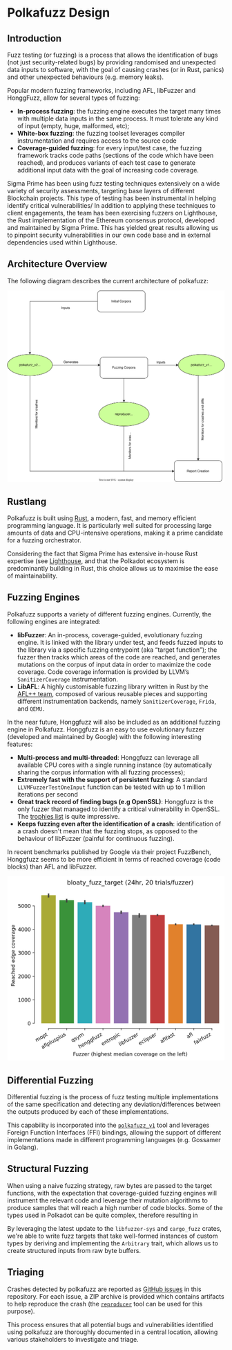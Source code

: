 # Polkafuzz Design

## Introduction

Fuzz testing (or fuzzing) is a process that allows the identification of bugs (not just security-related bugs) by providing randomised and unexpected data inputs to software, with the goal of causing crashes (or in Rust, panics) and other unexpected behaviours (e.g. memory leaks).

Popular modern fuzzing frameworks, including AFL, libFuzzer and HonggFuzz, allow for several types of fuzzing:

- **In-process fuzzing**: the fuzzing engine executes the target many times with multiple data inputs in the same process. It must tolerate any kind of input (empty, huge, malformed, etc);
- **White-box fuzzing**: the fuzzing toolset leverages compiler instrumentation and requires access to the source code
- **Coverage-guided fuzzing**: for every input/test case, the fuzzing framework tracks code paths (sections of the code which have been reached), and produces variants of each test case to generate additional input data with the goal of increasing code coverage.

Sigma Prime has been using fuzz testing techniques extensively on a wide variety of security assessments, targeting base layers of different Blockchain projects. This type of testing has been instrumental in helping identify critical vulnerabilities/ In addition to applying these techniques to client engagements, the team has been exercising fuzzers on Lighthouse, the Rust implementation of the Ethereum consensus protocol, developed and maintained by Sigma Prime. This has yielded great results allowing us to pinpoint security vulnerabilities in our own code base and in external dependencies used within Lighthouse.

## Architecture Overview

The following diagram describes the current architecture of polkafuzz:

<img src="./architecture.svg">

## Rustlang

Polkafuzz is built using [Rust](https://www.rust-lang.org/), a modern, fast, and memory efficient programming language. It is particularly well suited for processing large amounts of data and CPU-intensive operations, making it a prime candidate for a fuzzing orchestrator.

Considering the fact that Sigma Prime has extensive in-house Rust expertise (see [Lighthouse](https://github.com/sigp/lighthouse), and that the Polkadot ecosystem is predominantly building in Rust, this choice allows us to maximise the ease of maintainability.


## Fuzzing Engines

Polkafuzz supports a variety of different fuzzing engines. Currently, the following engines are integrated:

- **libFuzzer**: An in-process, coverage-guided, evolutionary fuzzing engine. It is linked with the library under test, and feeds fuzzed inputs to the library via a specific fuzzing entrypoint (aka “target function”); the fuzzer then tracks which areas of the code are reached, and generates mutations on the corpus of input data in order to maximize the code coverage. Code coverage information is provided by LLVM’s `SanitizerCoverage` instrumentation.
- **LibAFL**: A highly customisable fuzzing library written in Rust by the [AFL++ team](https://aflplus.plus/), composed of various reusable pieces and supporting different instrumentation backends, namely `SanitizerCoverage`, `Frida`, and `QEMU.`

In the near future, Honggfuzz will also be included as an additional fuzzing engine in Polkafuzz. Honggfuzz is an easy to use evolutionary fuzzer (developed and maintained by Google) with the following interesting features:

- **Multi-process and multi-threaded**: Honggfuzz can leverage all available CPU cores with a single running instance (by automatically sharing the corpus information with all fuzzing processes);
- **Extremely fast with the support of persistent fuzzing**: A standard `LLVMFuzzerTestOneInput` function can be tested with up to 1 million iterations per second
- **Great track record of finding bugs (e.g OpenSSL)**: Honggfuzz is the only fuzzer that managed to identify a critical vulnerability in OpenSSL. The [trophies list](https://github.com/google/honggfuzz#trophies) is quite impressive.
- **Keeps fuzzing even after the identification of a crash**: identification of a crash doesn't mean that the fuzzing stops, as opposed to the behaviour of libFuzzer (painful for continuous fuzzing).

In recent benchmarks published by Google via their project FuzzBench, Honggfuzz seems to be more efficient in terms of reached coverage (code blocks) than AFL and libFuzzer.

<img src="./bench.svg">


## Differential Fuzzing

Differential fuzzing is the process of fuzz testing multiple implementations of the same specification and detecting any deviation/differences between the outputs produced by each of these implementations.

This capability is incorporated into the [`polkafuzz_v1`](./polkafuzz_v1/README.md) tool and leverages Foreign Function Interfaces (FFI) bindings, allowing the support of different implementations made in different programming languages (e.g. Gossamer in Golang).


## Structural Fuzzing

When using a naive fuzzing strategy, raw bytes are passed to the target functions, with the expectation that coverage-guided fuzzing engines will instrument the relevant code and leverage their mutation algorithms to produce samples that will reach a high number of code blocks. Some of the types used in Polkadot can be quite complex, therefore resulting in

By leveraging the latest update to the `libfuzzer-sys` and `cargo_fuzz` crates, we're able to write fuzz targets that take well-formed instances of custom types by deriving and implementing the `Arbitrary` trait, which allows us to create structured inputs from raw byte buffers.

## Triaging

Crashes detected by polkafuzz are reported as [GitHub issues](https://github.com/sigp/polkafuzz/issues) in this repository. For each issue, a ZIP archive is provided which contains artifacts to help reproduce the crash (the [`reproducer`](./reproducer/README.md) tool can be used for this purpose).

This process ensures that all potential bugs and vulnerabilities identified using polkafuzz are thoroughly documented in a central location, allowing various stakeholders to investigate and triage.
